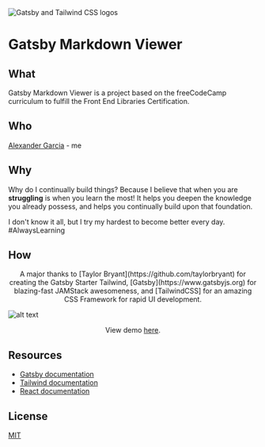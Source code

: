 <div align="left">
  <img src="https://image.ibb.co/cJjPN7/gatsby_tailwind.png" alt="Gatsby and Tailwind CSS logos">
</div>

# Gatsby Markdown Viewer

## What
Gatsby Markdown Viewer is a project based on the freeCodeCamp curriculum to fulfill the Front End Libraries Certification.

## Who
[Alexander Garcia](https://alexandergarcia.me) - me

## Why
Why do I continually build things?  Because I believe that when you are **struggling** is when you learn the most!  It helps you deepen the knowledge you already possess, and helps you continually build upon that foundation.

I don't know it all, but I try my hardest to become better every day.  #AlwaysLearning

## How
<div align="center">
  <p>A major thanks to [Taylor Bryant](https://github.com/taylorbryant) for creating the Gatsby Starter Tailwind, [Gatsby](https://www.gatsbyjs.org) for blazing-fast JAMStack awesomeness, and [TailwindCSS] for an amazing CSS Framework for rapid UI development.
</div>

![alt text](https://hmp.me/b7ug "Screenshot of Gatsby Markdown Viewer")

<p align="center">View demo <a href="https://hopeful-fermi-bd8f06.netlify.com/">here</a>.</p>

## Resources
* [Gatsby documentation](https://www.gatsbyjs.org/docs/)
* [Tailwind documentation](https://tailwindcss.com/docs/what-is-tailwind/)
* [React documentation](https://reactjs.org/docs/getting-started.html)

## License
[MIT](https://github.com/taylorbryant/gatsby-starter-tailwind/blob/master/LICENSE.md)
